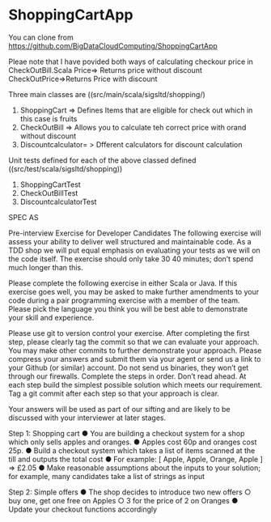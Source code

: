 # ShoppingCartApp
You can clone from 
https://github.com/BigDataCloudComputing/ShoppingCartApp

Pleae note that I have povided both ways of calculating checkour price in CheckOutBill.Scala
Price=> Returns price without discount
CheckOutPrice=>Returns Price with discount

Three main classes are ((src/main/scala/sigsltd/shopping/)
1) ShoppingCart => Defines Items that are eligible for check out which in this case is fruits
2) CheckOutBill => Allows you to calculate teh correct price with orand without discount
3) Discountcalculator= > Dfferent calculators for discount calculation

Unit tests defined for each of the above classed defined ((src/test/scala/sigsltd/shopping))
1) ShoppingCartTest
2) CheckOutBillTest
3) DiscountcalculatorTest

SPEC AS 

Pre-interview Exercise for Developer Candidates
The following exercise will assess your ability to deliver well structured and maintainable
code. As a TDD shop we will put equal emphasis on evaluating your tests as we will on
the code itself. The exercise should only take 30 40
minutes; don’t spend much longer
than this.

Please complete the following exercise in either Scala or Java. If this exercise goes well,
you may be asked to make further amendments to your code during a pair programming
exercise with a member of the team. Please pick the language you think you will be best
able to demonstrate your skill and experience.

Please use git to version control your exercise. After completing the first step, please
clearly tag the commit so that we can evaluate your approach. You may make other
commits to further demonstrate your approach. Please compress your answers and
submit them via your agent or send us a link to your Github (or similar) account. Do not
send us binaries, they won’t get through our firewalls.
Complete the steps in order. Don’t read ahead. At each step build the simplest
possible solution which meets our requirement. Tag a git commit after each step
so that your approach is clear.

Your answers will be used as part of our sifting and are likely to be discussed with your
interviewer at later stages.

Step 1: Shopping cart
● You are building a checkout system for a shop which only sells apples and
oranges.
● Apples cost 60p and oranges cost 25p.
● Build a checkout system which takes a list of items scanned at the till and outputs
the total cost
● For example: [ Apple, Apple, Orange, Apple ] => £2.05
● Make reasonable assumptions about the inputs to your solution; for example, many
candidates take a list of strings as input

Step 2: Simple offers
● The shop decides to introduce two new offers
○ buy one, get one free on Apples
○ 3 for the price of 2 on Oranges
● Update your checkout functions accordingly

